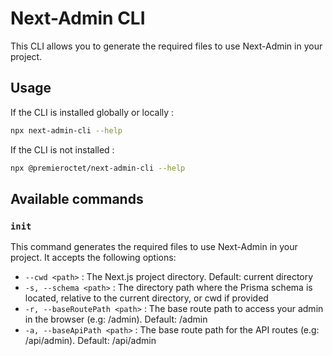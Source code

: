 # Next-Admin CLI

This CLI allows you to generate the required files to use Next-Admin in your project.

## Usage

If the CLI is installed globally or locally :

```bash
npx next-admin-cli --help
```

If the CLI is not installed :

```bash
npx @premieroctet/next-admin-cli --help
```

## Available commands

### `init`

This command generates the required files to use Next-Admin in your project. It accepts the following options:

- `--cwd <path>` : The Next.js project directory. Default: current directory
- `-s, --schema <path>` : The directory path where the Prisma schema is located, relative to the current directory, or cwd if provided
- `-r, --baseRoutePath <path>` : The base route path to access your admin in the browser (e.g: /admin). Default: /admin
- `-a, --baseApiPath <path>` : The base route path for the API routes (e.g: /api/admin). Default: /api/admin